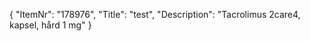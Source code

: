 {
  "ItemNr": "178976",
  "Title": "test",
  "Description": "Tacrolimus 2care4, kapsel, hård 1 mg"
}